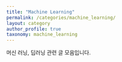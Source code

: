 ```yaml
---
title: "Machine Learning"
permalink: /categories/machine_learning/
layout: category
author_profile: true
taxonomy: machine_learning
---
```


머신 러닝, 딥러닝 관련 글 모음입니다.
